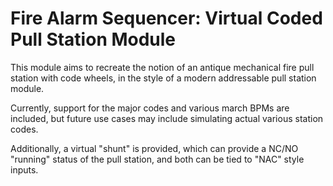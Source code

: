 # Fire Alarm Sequencer: Virtual Coded Pull Station Module
This module aims to recreate the notion of an antique mechanical fire pull station with code wheels, in the style of a modern addressable pull station module.

Currently, support for the major codes and various march BPMs are included, but future use cases may include simulating actual various station codes.

Additionally, a virtual "shunt" is provided, which can provide a NC/NO "running" status of the pull station, and both can be tied to "NAC" style inputs.
